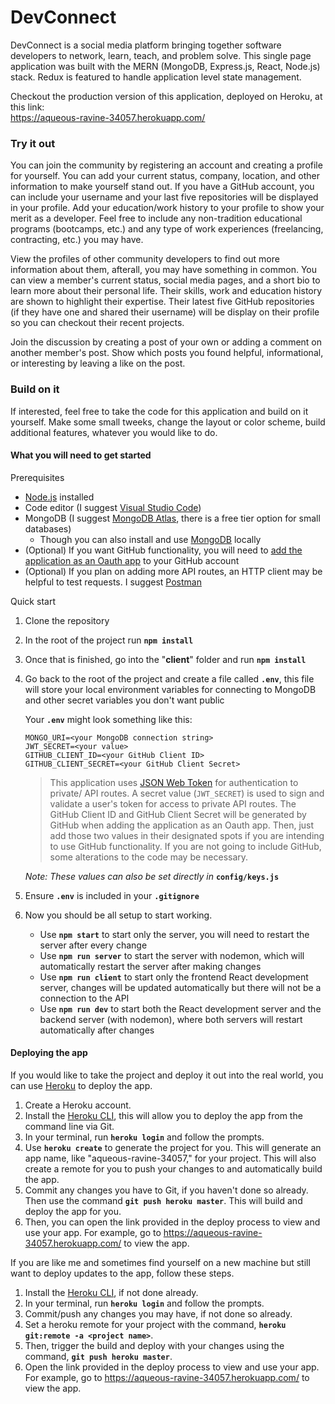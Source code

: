 # DevConnect

DevConnect is a social media platform bringing together software developers to network, learn, teach, and problem solve.
This single page application was built with the MERN (MongoDB, Express.js, React, Node.js) stack.
Redux is featured to handle application level state management.

Checkout the production version of this application, deployed on Heroku, at this link:  
https://aqueous-ravine-34057.herokuapp.com/

### Try it out

You can join the community by registering an account and creating a profile for yourself.
You can add your current status, company, location, and other information to make yourself stand out.
If you have a GitHub account, you can include your username and your last five repositories will be displayed in your profile.
Add your education/work history to your profile to show your merit as a developer.
Feel free to include any non-tradition educational programs (bootcamps, etc.) and any type of work experiences (freelancing, contracting, etc.) you may have.

View the profiles of other community developers to find out more information about them, afterall, you may have something in common.
You can view a member's current status, social media pages, and a short bio to learn more about their personal life.
Their skills, work and education history are shown to highlight their expertise.
Their latest five GitHub repositories (if they have one and shared their username) will be display on their profile so you can checkout their recent projects.

Join the discussion by creating a post of your own or adding a comment on another member's post.
Show which posts you found helpful, informational, or interesting by leaving a like on the post.

### Build on it

If interested, feel free to take the code for this application and build on it yourself.
Make some small tweeks, change the layout or color scheme, build additional features, whatever you would like to do.

#### What you will need to get started

Prerequisites

- [Node.js](https://nodejs.org/en/) installed
- Code editor (I suggest [Visual Studio Code](https://code.visualstudio.com/))
- MongoDB (I suggest [MongoDB Atlas](https://www.mongodb.com/cloud/atlas), there is a free tier option for small databases)
  - Though you can also install and use [MongoDB](https://www.mongodb.com/what-is-mongodb) locally
- (Optional) If you want GitHub functionality, you will need to [add the application as an Oauth app](https://developer.github.com/apps/building-oauth-apps/creating-an-oauth-app/) to your GitHub account
- (Optional) If you plan on adding more API routes, an HTTP client may be helpful to test requests. I suggest [Postman](https://www.getpostman.com/)

Quick start

1. Clone the repository
2. In the root of the project run **`npm install`**
3. Once that is finished, go into the "**client**" folder and run **`npm install`**
4. Go back to the root of the project and create a file called **`.env`**, this file will store your local environment variables for connecting to MongoDB and other secret variables you don't want public

   Your **`.env`** might look something like this:

   ```
   MONGO_URI=<your MongoDB connection string>
   JWT_SECRET=<your value>
   GITHUB_CLIENT_ID=<your GitHub Client ID>
   GITHUB_CLIENT_SECRET=<your GitHub Client Secret>
   ```

   > This application uses [JSON Web Token](https://jwt.io/) for authentication to private/ API routes.
   > A secret value (`JWT_SECRET`) is used to sign and validate a user's token for access to private API routes.
   > The GitHub Client ID and GitHub Client Secret will be generated by GitHub when adding the application as an Oauth app.
   > Then, just add those two values in their designated spots if you are intending to use GitHub functionality.
   > If you are not going to include GitHub, some alterations to the code may be necessary.

   _Note: These values can also be set directly in_ **`config/keys.js`**

5. Ensure **`.env`** is included in your **`.gitignore`**
6. Now you should be all setup to start working.
   - Use **`npm start`** to start only the server, you will need to restart the server after every change
   - Use **`npm run server`** to start the server with nodemon, which will automatically restart the server after making changes
   - Use **`npm run client`** to start only the frontend React development server, changes will be updated automatically but there will not be a connection to the API
   - Use **`npm run dev`** to start both the React development server and the backend server (with nodemon), where both servers will restart automatically after changes


#### Deploying the app

If you would like to take the project and deploy it out into the real world, you can use [Heroku](https://www.heroku.com) to deploy the app.

1. Create a Heroku account.
2. Install the [Heroku CLI](https://devcenter.heroku.com/articles/heroku-cli), this will allow you to deploy the app from the command line via Git.
3. In your terminal, run **`heroku login`** and follow the prompts.
4. Use **`heroku create`** to generate the project for you. This will generate an app name, like "aqueous-ravine-34057," for your project. This will also create a remote for you to push your changes to and automatically build the app.
5. Commit any changes you have to Git, if you haven't done so already. Then use the command **`git push heroku master`**. This will build and deploy the app for you.
6. Then, you can open the link provided in the deploy process to view and use your app. For example, go to https://aqueous-ravine-34057.herokuapp.com/ to view the app.

If you are like me and sometimes find yourself on a new machine but still want to deploy updates to the app, follow these steps.
1. Install the [Heroku CLI](https://devcenter.heroku.com/articles/heroku-cli), if not done already.
2. In your terminal, run **`heroku login`** and follow the prompts.
3. Commit/push any changes you may have, if not done so already.
4. Set a heroku remote for your project with the command, **`heroku git:remote -a <project name>`**.
5. Then, trigger the build and deploy with your changes using the command, **`git push heroku master`**.
6. Open the link provided in the deploy process to view and use your app. For example, go to https://aqueous-ravine-34057.herokuapp.com/ to view the app.